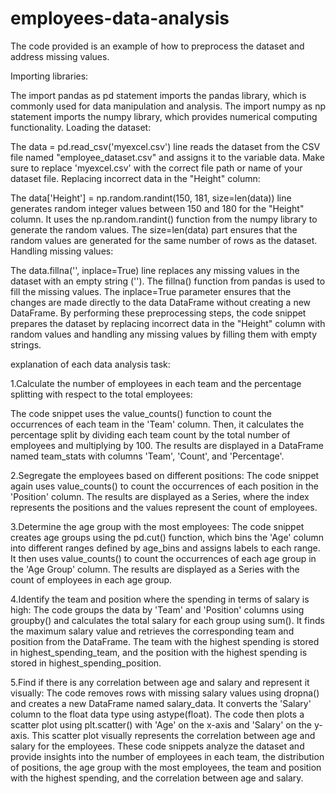 # employees-data-analysis
The code provided is an example of how to preprocess the dataset and address missing values.

Importing libraries:

The import pandas as pd statement imports the pandas library, which is commonly used for data manipulation and analysis.
The import numpy as np statement imports the numpy library, which provides numerical computing functionality.
Loading the dataset:

The data = pd.read_csv('myexcel.csv') line reads the dataset from the CSV file named "employee_dataset.csv" and assigns it to the variable data.
Make sure to replace 'myexcel.csv' with the correct file path or name of your dataset file.
Replacing incorrect data in the "Height" column:

The data['Height'] = np.random.randint(150, 181, size=len(data)) line generates random integer values between 150 and 180 for the "Height" column.
It uses the np.random.randint() function from the numpy library to generate the random values.
The size=len(data) part ensures that the random values are generated for the same number of rows as the dataset.
Handling missing values:

The data.fillna('', inplace=True) line replaces any missing values in the dataset with an empty string ('').
The fillna() function from pandas is used to fill the missing values.
The inplace=True parameter ensures that the changes are made directly to the data DataFrame without creating a new DataFrame.
By performing these preprocessing steps, the code snippet prepares the dataset by replacing incorrect data in the "Height" column with random values and handling any missing values by filling them with empty strings.

explanation of each data analysis task:

1.Calculate the number of employees in each team and the percentage splitting with respect to the total employees:

The code snippet uses the value_counts() function to count the occurrences of each team in the 'Team' column.
Then, it calculates the percentage split by dividing each team count by the total number of employees and multiplying by 100.
The results are displayed in a DataFrame named team_stats with columns 'Team', 'Count', and 'Percentage'.

2.Segregate the employees based on different positions:
The code snippet again uses value_counts() to count the occurrences of each position in the 'Position' column.
The results are displayed as a Series, where the index represents the positions and the values represent the count of employees.

3.Determine the age group with the most employees:
The code snippet creates age groups using the pd.cut() function, which bins the 'Age' column into different ranges defined by age_bins and assigns labels to each range.
It then uses value_counts() to count the occurrences of each age group in the 'Age Group' column.
The results are displayed as a Series with the count of employees in each age group.

4.Identify the team and position where the spending in terms of salary is high:
The code groups the data by 'Team' and 'Position' columns using groupby() and calculates the total salary for each group using sum().
It finds the maximum salary value and retrieves the corresponding team and position from the DataFrame.
The team with the highest spending is stored in highest_spending_team, and the position with the highest spending is stored in highest_spending_position.

5.Find if there is any correlation between age and salary and represent it visually:
The code removes rows with missing salary values using dropna() and creates a new DataFrame named salary_data.
It converts the 'Salary' column to the float data type using astype(float).
The code then plots a scatter plot using plt.scatter() with 'Age' on the x-axis and 'Salary' on the y-axis.
This scatter plot visually represents the correlation between age and salary for the employees.
These code snippets analyze the dataset and provide insights into the number of employees in each team, the distribution of positions, the age group with the most employees, the team and position with the highest spending, and the correlation between age and salary.
